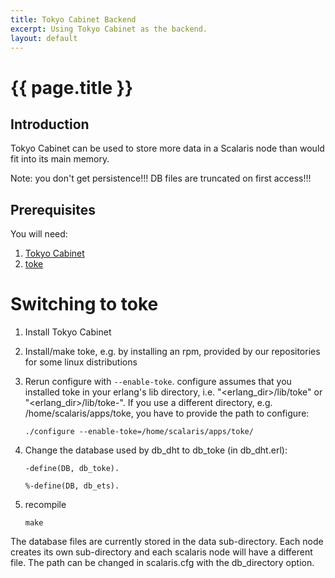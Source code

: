 ```yaml
---
title: Tokyo Cabinet Backend
excerpt: Using Tokyo Cabinet as the backend.
layout: default
---
```


# {{ page.title }}

## Introduction

Tokyo Cabinet can be used to store more data in a Scalaris node than would fit into its main memory.

Note: you don't get persistence!!! DB files are truncated on first access!!!

## Prerequisites

You will need:

1. [Tokyo Cabinet](http://fallabs.com/tokyocabinet/)
2. [toke](http://hg.opensource.lshift.net/toke/)

# Switching to toke

1. Install Tokyo Cabinet
2. Install/make toke, e.g. by installing an rpm, provided by our repositories for some linux distributions
3. Rerun configure with `--enable-toke`. configure assumes that you installed toke in your erlang's lib directory, i.e. "<erlang_dir>/lib/toke" or "<erlang_dir>/lib/toke-<version>". If you use a different directory, e.g. /home/scalaris/apps/toke, you have to provide the path to configure:

    `./configure --enable-toke=/home/scalaris/apps/toke/`

4. Change the database used by db_dht to db_toke (in db_dht.erl):

    `-define(DB, db_toke).`

    `%-define(DB, db_ets).`

5. recompile

    `make`

The database files are currently stored in the data sub-directory. Each node creates its own sub-directory and each scalaris node will have a different file. The path can be changed in scalaris.cfg with the db_directory option.
